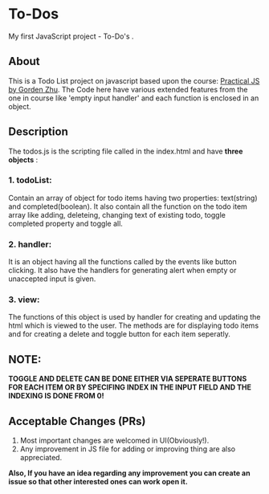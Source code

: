 # To-Dos
My first JavaScript project - To-Do's .

## About
This is a Todo List project on javascript based upon the course: [Practical JS by Gorden Zhu](https://watchandcode.com/p/practical-javascript). The Code here have various extended features from the one in course like 'empty input handler' and each function is enclosed in an object.

## Description
The todos.js is the scripting file called in the index.html and have **three objects** : 
### 1. todoList:
Contain an array of object for todo items having two properties: text(string) and completed(boolean). It also contain all the function on the todo item array like adding, deleteing, changing text of existing todo, toggle completed property and toggle all.
### 2. handler:
It is an object having all the functions called by the events like button clicking. It also have the handlers for generating alert when empty or unaccepted input is given.
### 3. view:
The functions of this object is used by handler for creating and updating the html which is viewed to the user. The methods are for displaying todo items and for creating a delete and toggle button for each item seperatly.

## NOTE:
**TOGGLE AND DELETE CAN BE DONE EITHER VIA SEPERATE BUTTONS FOR EACH ITEM OR BY SPECIFING INDEX IN THE INPUT FIELD AND THE INDEXING IS DONE FROM 0!**

## Acceptable Changes (PRs)
1. Most important changes are welcomed in UI(Obviously!).
2. Any improvement in JS file for adding or improving thing are also appreciated.

**Also, If you have an idea regarding any improvement you can create an issue so that other interested ones can work open it.**
